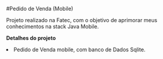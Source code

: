 #Pedido de Venda (Mobile)

Projeto realizado na Fatec, com o objetivo de aprimorar meus conhecimentos na stack Java Mobile.

<b>Detalhes do projeto</b>
<li>Pedido de Venda mobile, com banco de Dados Sqlite.</li>

